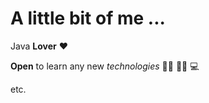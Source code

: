# A little bit of me ... 

Java **Lover** :heart:

**Open** to learn any new _technologies_ 🧑‍💻 👨‍🎓 💻 

etc.
